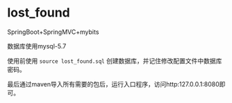 # lost_found

SpringBoot+SpringMVC+mybits

数据库使用mysql-5.7

使用前使用
`source lost_found.sql`
创建数据库，并记住修改配置文件中数据库密码。

最后通过maven导入所有需要的包后，运行入口程序，访问http:127.0.0.1:8080即可。


